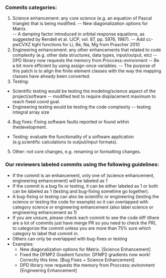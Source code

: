 ### Commits categories:
1) Science enhancement: any core science (e.g. an equation of Pascal triangle) that is being modified.
-- New diagonalization options for Matrix.  
-- A damping factor introduced in orbital response equations, as suggested by Rendell et al. (JCP, vol. 87, pp. 5976, 1987).
-- Add cc-pwCVXZ tight functions for Li, Be, Na, Mg from Prascher 2010
2) Engineering enhancement: any other enhancements that related to code complexity (e.g. other data structures, data types, input/output, etc) 
-- DPD library now requests the memory from Proccess::evironment
-- Be a bit more efficient by using assign-once variables.
-- The purpose of this patch is to align the finite element classes with the way the mapping classes have already been converted.
3) Testing:
- Scientific testing would be testing the modeling/science aspect of the project/software
-- modified test to require displacement maximum to reach fixed coord goal.
- Engineering testing would be testing the code complexity 
-- testing integral array size 
4) Bug fixes: Fixing software faults reported or found within thedevelopment.
- Testing: evaluate the functionality of a software application (e.g.scientific calculations to output/input formats).
5) Other: not core changes, e.g. renaming or formatting changes.

### Our reviewers labeled commits using the following guidelines:
- If the commit is an enhancement, only one of (science enhancement, engineering enhancement) will be labeled as 1
- If the commit is a bug fix or testing, it can be either labeled as 1 or both can be labeled as 1 (testing and bug-fixing sometime go together). 
- A bug-fixing or testing can also be scientific or engineering (testing the science or testing the code for example) so it can overlapped with category science or engineering enhancement (also label science or engineering enhancement as 1)
- If you are unsure, please check each commit to see the code diff (there are a lot of commits just have merge PR so you need to check the PR), to categorize the commit unless you are more than 75% sure which category to label that commit in.  
- Others can only be overlapped with bug-fixes or testing 
- Examples: 
    - New diagonalization options for Matrix.  [Science Enhancement]
    - Fixed the DFMP2 Gradient functor.  DFMP2 gradients now work! Correctly this time. [Bug Fixes +  Science Enhancement]
    - DPD library now requests the memory from Proccess::evironment [Engineering Enhancement]
